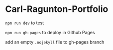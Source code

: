 # Carl-Ragunton-Portfolio

`npm run dev` to test

`npm run gh-pages` to deploy in Github Pages

add an empty `.nojekyll` file to gh-pages branch

